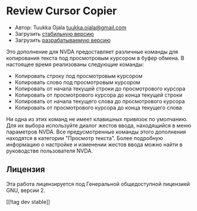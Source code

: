 # Review Cursor Copier #

* Автор: Tuukka Ojala <tuukka.ojala@gmail.com>
* Загрузить [стабильную версию][1]
* Загрузить [разрабатываемую версию][2]

Это дополнение для NVDA предоставляет различные команды для копирования
текста под просмотровым курсором в буфер обмена. В настоящее время
реализованы следующие команды:

* Копировать строку под просмотровым курсором
* Копировать слово под просмотровым курсором
* Копировать от начала текущей строки до просмотрового курсора
* Копировать от просмотрового курсора до конца текущей строки
* Копировать от начала текущего слова до просмотрового курсора
* Копировать от просмотрового курсора до конца текущего слова

Ни одна из этих команд не имеет клавишных привязок по умолчанию. Для их
выбора используйте диалог жестов ввода, находящийся в меню параметров
NVDA. Все предусмотренные команды этого дополнения находятся в категории
"Просмотр текста". Более подробную информацию о настройке и изменении жестов
ввода можно найти в руководстве пользователя NVDA.

## Лицензия

Эта работа лицензируется под Генеральной общедоступной лицензией GNU, версии
2.

[[!tag dev stable]]

[1]: https://addons.nvda-project.org/files/get.php?file=rccp

[2]: https://addons.nvda-project.org/files/get.php?file=rccp-dev
